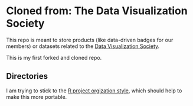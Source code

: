 # Cloned from: The Data Visualization Society
This repo is meant to store products (like data-driven badges for our members) or datasets related to the [Data Visualization Society](https://datavisualizationsociety.com).

This is my first forked and cloned repo.


## Directories
I am trying to stick to the [R project orgization style](https://www.tidyverse.org/articles/2017/12/workflow-vs-script/), which should help to make this more portable. 
